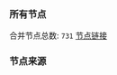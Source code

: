 ### 所有节点
合并节点总数: `731`
[节点链接](https://raw.githubusercontent.com/rzhy1/11/master/sub/sub_merge_base64.txt)

### 节点来源